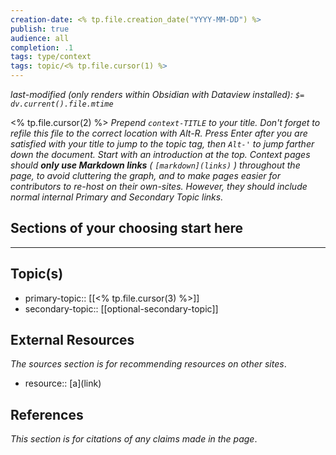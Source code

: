 ```yaml
---
creation-date: <% tp.file.creation_date("YYYY-MM-DD") %>
publish: true
audience: all
completion: .1
tags: type/context
tags: topic/<% tp.file.cursor(1) %>
---
```

*last-modified (only renders within Obsidian with Dataview installed): `$= dv.current().file.mtime`*

<% tp.file.cursor(2) %> *Prepend `context-TITLE` to your title. Don't forget to refile this file to the correct location with Alt-R.* 
*Press Enter after you are satisfied with your title to jump to the topic tag, then `Alt-'` to jump farther down the document. Start with an introduction at the top.*
*Context pages should **only use Markdown links** ( `[markdown](links)` ) throughout the page, to avoid cluttering the graph, and to make pages easier for contributors to re-host on their own-sites. However, they should include normal internal Primary and Secondary Topic links.*

## Sections of your choosing start here


---
## Topic(s)
- primary-topic:: [[<% tp.file.cursor(3) %>]]
- secondary-topic:: \[\[optional-secondary-topic\]\]

## External Resources
*The sources section is for recommending resources on other sites*.
- resource:: \[a\]\(link\)

## References
*This section is for citations of any claims made in the page*.
